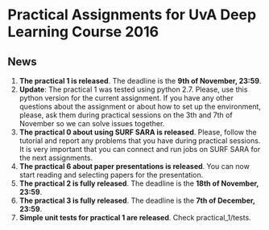 # Practical Assignments for UvA Deep Learning Course 2016

## News

1. **The practical 1 is released**. The deadline is the **9th of November, 23:59**.
2. **Update**: The practical 1 was tested using python 2.7. Please, use this python version for the current assignment. If you have any other questions about the assignment or about how to set up the environment, please, ask them during practical sessions on the 3th and 7th of November so we can solve issues together.
3. **The practical 0 about using SURF SARA is released**. Please, follow the tutorial and report any problems that you have during practical sessions. It is very important that you can connect and run jobs on SURF SARA for the next assignments.
4. **The practical 6 about paper presentations is released**. You can now start reading and selecting papers for the presentation.
5. **The practical 2 is fully released**. The deadline is the **18th of November, 23:59**.
6. **The practical 3 is fully released**. The deadline is the **7th of December, 23:59**.
7. **Simple unit tests for practical 1 are released**. Check practical_1/tests. 
